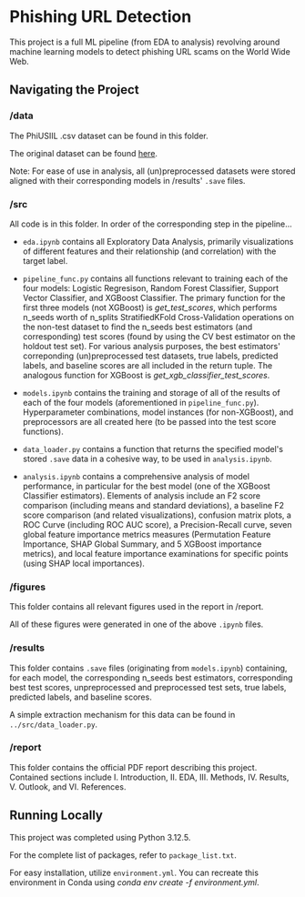 # Phishing URL Detection

This project is a full ML pipeline (from EDA to analysis) revolving around
machine learning models to detect phishing URL scams on the World Wide Web.

## Navigating the Project

### /data

The PhiUSIIL .csv dataset can be found in this folder.

The original dataset can be found [here](https://archive.ics.uci.edu/dataset/967/phiusiil+phishing+url+dataset).

Note: For ease of use in analysis, all (un)preprocessed datasets were stored aligned
with their corresponding models in /results' `.save` files.

### /src

All code is in this folder. In order of the corresponding step in the pipeline...

- `eda.ipynb` contains all Exploratory Data Analysis, primarily visualizations
of different features and their relationship (and correlation) with the target
label.

- `pipeline_func.py` contains all functions relevant to training each of
the four models: Logistic Regresison, Random Forest Classifier, 
Support Vector Classifier, and XGBoost Classifier. The primary function for
the first three models (not XGBoost) is *get_test_scores*, which performs
n_seeds worth of n_splits StratifiedKFold Cross-Validation operations on
the non-test dataset to find the n_seeds best estimators (and corresponding)
test scores (found by using the CV best estimator on the holdout test set). 
For various analysis purposes, the best estimators' correponding (un)preprocessed
test datasets, true labels, predicted labels, and baseline scores are all included
in the return tuple. The analogous function for XGBoost is *get_xgb_classifier_test_scores*.

- `models.ipynb` contains the training and storage of all of the results of
each of the four models (aforementioned in `pipeline_func.py`). Hyperparameter
combinations, model instances (for non-XGBoost), and preprocessors are all
created here (to be passed into the test score functions). 

- `data_loader.py` contains a function that returns the specified model's
stored `.save` data in a cohesive way, to be used in `analysis.ipynb`.

- `analysis.ipynb` contains a comprehensive analysis of model performance,
in particular for the best model (one of the XGBoost Classifier estimators). 
Elements of analysis include an F2 score comparison (including means and
standard deviations), a baseline F2 score comparison (and related 
visualizations), confusion matrix plots, a ROC Curve (including ROC AUC score),
a Precision-Recall curve, seven global feature importance metrics measures
(Permutation Feature Importance, SHAP Global Summary, and 5 XGBoost importance
metrics), and local feature importance examinations for specific points (using
SHAP local importances). 

### /figures

This folder contains all relevant figures used in the report in /report.

All of these figures were generated in one of the above `.ipynb` files.

### /results

This folder contains `.save` files (originating from `models.ipynb`) containing,
for each model, the corresponding n_seeds best estimators, corresponding 
best test scores, unpreprocessed and preprocessed test sets, true labels,
predicted labels, and baseline scores. 

A simple extraction mechanism for this data can be found in `../src/data_loader.py`.

### /report

This folder contains the official PDF report describing this project. Contained
sections include I. Introduction, II. EDA, III. Methods, IV. Results, V. Outlook,
and VI. References.

## Running Locally

This project was completed using Python 3.12.5.

For the complete list of packages, refer to `package_list.txt`.

For easy installation, utilize `environment.yml`. You can recreate this
environment in Conda using *conda env create -f environment.yml*. 